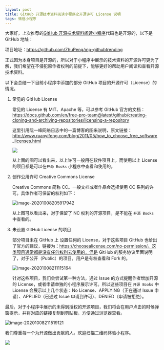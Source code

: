 ```yaml
---
layout: post
title: GitHub 开源技术资料阅读小程序之开源许可 License 说明
tags: 微信小程序
---
```


大家好，上次推荐的[GitHub 开源技术资料阅读小程序](https://mp.weixin.qq.com/s?__biz=MzAwMzE5NzM2Nw==&mid=2247484210&idx=1&sn=c3558ea952f6a69fe503a5de69a47a0e&chksm=9b3f93eaac481afc422630e81b11ba86768e362a60f3e73d224af94edaaee573415fab50787c&token=144418909&lang=zh_CN#rd)代码也是开源的，以下是 GitHub 地址：

项目地址：https://github.com/ZhuPeng/mp-githubtrending

正式因为本身项目是开源的，所以对于小程序中展示的技术资料的开源许可更为了解，我们希望在不侵犯原作者权利的前提下，能够更好的帮助用户阅读和查看开源技术资料。

以下会总结一下目前小程序中添加的部分 GitHub 项目的开源许可（License）的情况。

1. 常见的 GitHub License

   常见的 License 有 MIT、Apache 等，可以参考 GitHub 官方的文档：https://docs.github.com/en/free-pro-team@latest/github/creating-cloning-and-archiving-repositories/licensing-a-repository 

   这里引用阮一峰网络日志中的一篇博客的图来说明，原文链接：http://www.ruanyifeng.com/blog/2011/05/how_to_choose_free_software_licenses.html

   ![](http://www.ruanyifeng.com/blogimg/asset/201105/bg2011050101.png)

   从上面的图可以看出来，以上许可一般用在软件项目上，而使用以上 License 的项目都是可以在`开源 Books` 小程序中查看和使用的。

    

2. 创作公用许可 Creative Commons License 

   Creative Commons 简称 CC。一般文档或者作品会选择使用 CC 系列的许可。具体作者可保留的权利如下：

   ![image-20201008205917942](https://raw.githubusercontent.com/ZhuPeng/pic/master/mac_github_images/compress_image-20201008205917942.png)

   从上图可以看出来，对于保留了 NC 权利的开源项目，是不能在 `开源 Books` 中查看的。 

   

3. 未设置 GitHub License 的项目

   部分项目未在 GitHub 上 设置任何的 License，对于这些项目 GitHub 也给出了官方的建议，链接为：https://choosealicense.com/no-permission/。这类项目通常都是没有任何权利去使用的，但是 GitHub 的服务协议里面说明了，对于公开（Public）的项目，用户是有权查看和 Fork 的。

   ![image-20201008211115164](https://raw.githubusercontent.com/ZhuPeng/pic/master/mac_github_images/compress_image-20201008211115164.png)

   针对这些项目，我们会尝试第一种方法，通过 Issue 的方式提醒作者增加开源的  License，或者申请单独的小程序展示许可。所以这些项目在 `开源 Books` 中 License 会展示以上几个状态：No License、APPLYING（正在通过 Issue 申请）、APPLIED（已通过 Issue 申请到许可）、DENIED（申请被拒绝）。

最后，对于小程序中展示的未得到授权的开源项目，我们将会在用户点击的时候弹窗提示，并将对应的链接复制到剪贴板，方便通过浏览器查看。

![image-20201008211519121](https://raw.githubusercontent.com/ZhuPeng/pic/master/mac_github_images/compress_image-20201008211519121.png)

我们尊重每一个为开源做出贡献的人。欢迎扫描二维码体验小程序。

![](https://7465-test-3c9b5e-1258459492.tcb.qcloud.la/qrcode.jpg)


